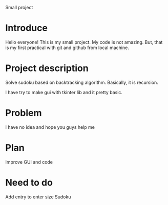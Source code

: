 Small project

# Introduce
Hello everyone! This is my small project. My code is not amazing. But, that is my first practical with git and github from local machine.

# Project description

Solve sudoku based on backtracking algorithm. Basically, it is recursion.

I have try to make gui with tkinter lib and it pretty basic.

# Problem

I have no idea and hope you guys help me

# Plan

Improve GUI and code

# Need to do

Add entry to enter size Sudoku
